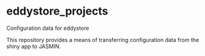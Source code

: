 # eddystore_projects
Configuration data for eddystore

This repository provides a means of transferring configuration data from the shiny app to JASMIN.
